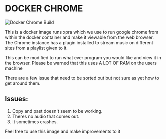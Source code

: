 # DOCKER CHROME

![Docker Chrome Build](https://github.com/MarcelleBond/Docker_Chrome/actions/workflows/build.yml/badge.svg)

This is a docker image runs xpra which we use to run google chrome from within the docker container and make it viewable from the web browser.
The Chrome instance has a plugin installed to stream music on different sites from a playlist given to it.

This can be modified to run what ever program you would like and view it in the browser. 
Please be warned that this uses A LOT OF RAM on the users machine

There are a few issue that need to be sorted out but not sure as yet how to get around them.

## Issues:
  1. Copy and past doesn't seem to be working.
  2. Theres no audio that comes out.
  3. It sometimes crashes.

Feel free to use this image and make improvements to it 
